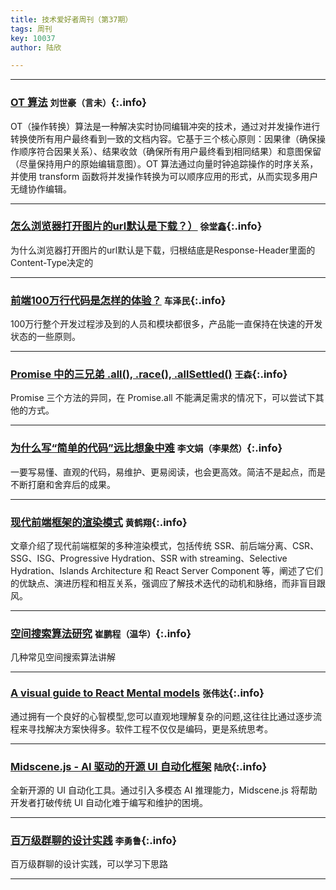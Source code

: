 ```yaml
---
title: 技术爱好者周刊（第37期）
tags: 周刊
key: 10037
author: 陆欣

---
```

---

### [OT 算法](https://zhuanlan.zhihu.com/p/634121875) `刘世豪（言未）`{:.info}

OT（操作转换）算法是一种解决实时协同编辑冲突的技术，通过对并发操作进行转换使所有用户最终看到一致的文档内容。它基于三个核心原则：因果律（确保操作顺序符合因果关系）、结果收敛（确保所有用户最终看到相同结果）和意图保留（尽量保持用户的原始编辑意图）。OT 算法通过向量时钟追踪操作的时序关系，并使用 transform 函数将并发操作转换为可以顺序应用的形式，从而实现多用户无缝协作编辑。

---

### [怎么浏览器打开图片的url默认是下载？）](https://www.zhihu.com/question/23528976/answer/1619861188) `徐堂鑫`{:.info}

为什么浏览器打开图片的url默认是下载，归根结底是Response-Header里面的Content-Type决定的

---

### [前端100万行代码是怎样的体验？](https://mp.weixin.qq.com/s/tl7YG6y9j0bggzfFgMo2FQ) `车泽民`{:.info}

100万行整个开发过程涉及到的人员和模块都很多，产品能一直保持在快速的开发状态的一些原则。

---

### [Promise 中的三兄弟 .all(), .race(), .allSettled()](https://juejin.cn/post/6844903912592375821#heading-10) `王森`{:.info}

Promise 三个方法的异同，在 Promise.all 不能满足需求的情况下，可以尝试下其他的方式。

---

### [为什么写“简单的代码”远比想象中难](https://mp.weixin.qq.com/s/1ZKP9OZEpe5bwe-IJI_r_w) `李文娟（李果然）`{:.info}

一要写易懂、直观的代码，易维护、更易阅读，也会更高效。简洁不是起点，而是不断打磨和舍弃后的成果。

---

### [现代前端框架的渲染模式](https://juejin.cn/post/7241027834490437669?searchId=202502281147436F9E31FC77E4FA49BFD0) `黄鹤翔`{:.info}

文章介绍了现代前端框架的多种渲染模式，包括传统 SSR、前后端分离、CSR、SSG、ISG、Progressive Hydration、SSR with streaming、Selective Hydration、Islands Architecture 和 React Server Component 等，阐述了它们的优缺点、演进历程和相互关系，强调应了解技术迭代的动机和脉络，而非盲目跟风。

---

### [空间搜索算法研究](https://blog.csdn.net/shebao3333/article/details/137551657) `崔鹏程（温华）`{:.info}

几种常见空间搜索算法讲解

---

### [A visual guide to React Mental models](https://obedparla.com/code/a-visual-guide-to-react-mental-models/) `张伟达`{:.info}

通过拥有一个良好的心智模型,您可以直观地理解复杂的问题,这往往比通过逐步流程来寻找解决方案快得多。软件工程不仅仅是编码，更是系统思考。

---

### [Midscene.js - AI 驱动的开源 UI 自动化框架](https://zhuanlan.zhihu.com/p/15458924120)   `陆欣`{:.info}

全新开源的 UI 自动化工具。通过引入多模态 AI 推理能力，Midscene.js 将帮助开发者打破传统 UI 自动化难于编写和维护的困境。

---

### [百万级群聊的设计实践](https://mp.weixin.qq.com/s/qc7PVG0kzpsI9O5KTiDpMQ)   `李勇鲁`{:.info}

百万级群聊的设计实践，可以学习下思路

---
